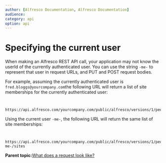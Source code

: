 ```yaml
---
author: [Alfresco Documentation, Alfresco Documentation]
audience: 
category: api
option: api
---
```


# Specifying the current user

When making an Alfresco REST API call, your application may not know the userId of the currently authenticated user. You can use the string `-me-` to represent that user in request URLs, and PUT and POST request bodies.

For example, assuming the currently authenticated user is `fred.bloggs@yourcompany.com`the following URL will return a list of site memberships for the currently authenticated user:

```

      https://api.alfresco.com/yourcompany.com/public/alfresco/versions/1/people/fred.bloggs@yourcompany.com/sites
```

Using the current user `-me-`, the following URL will return the same list of site memberships:

```

      https://api.alfresco.com/yourcompany.com/public/alfresco/versions/1/people/-me-/sites
```

**Parent topic:**[What does a request look like?](../../../pra/1/concepts/pra-request.md)

